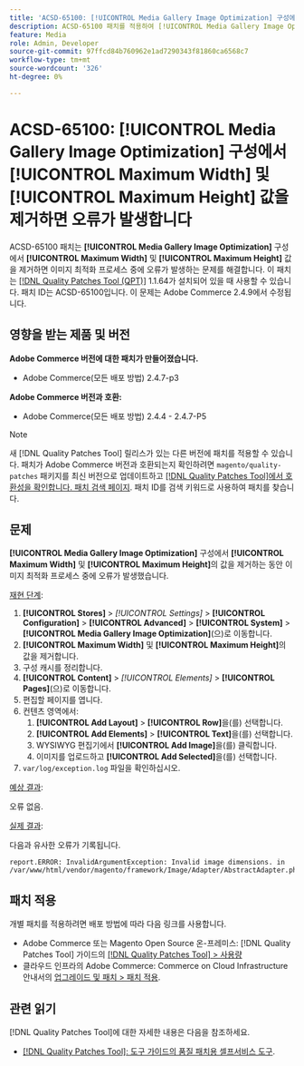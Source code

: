 ```yaml
---
title: 'ACSD-65100: [!UICONTROL Media Gallery Image Optimization] 구성에서 [!UICONTROL Maximum Width] 및 [!UICONTROL Maximum Height] 값을 제거하면 오류가 발생합니다'
description: ACSD-65100 패치를 적용하여 [!UICONTROL Media Gallery Image Optimization] 구성에서 [!UICONTROL Maximum Width] 및 [!UICONTROL Maximum Height] 값을 제거하면 이미지 최적화 프로세스 중에 오류가 발생하는 Adobe Commerce 문제를 해결합니다.
feature: Media
role: Admin, Developer
source-git-commit: 97ffcd84b760962e1ad7290343f81860ca6568c7
workflow-type: tm+mt
source-wordcount: '326'
ht-degree: 0%

---
```



# ACSD-65100: [!UICONTROL Media Gallery Image Optimization] 구성에서 [!UICONTROL Maximum Width] 및 [!UICONTROL Maximum Height] 값을 제거하면 오류가 발생합니다

ACSD-65100 패치는 **[!UICONTROL Media Gallery Image Optimization]** 구성에서 **[!UICONTROL Maximum Width]** 및 **[!UICONTROL Maximum Height]** 값을 제거하면 이미지 최적화 프로세스 중에 오류가 발생하는 문제를 해결합니다. 이 패치는 [[!DNL Quality Patches Tool (QPT)]](/help/tools/quality-patches-tool/quality-patches-tool-to-self-serve-quality-patches.md) 1.1.64가 설치되어 있을 때 사용할 수 있습니다. 패치 ID는 ACSD-65100입니다. 이 문제는 Adobe Commerce 2.4.9에서 수정됩니다.

## 영향을 받는 제품 및 버전

**Adobe Commerce 버전에 대한 패치가 만들어졌습니다.**

* Adobe Commerce(모든 배포 방법) 2.4.7-p3

**Adobe Commerce 버전과 호환:**

* Adobe Commerce(모든 배포 방법) 2.4.4 - 2.4.7-P5

>[!NOTE]
>
>새 [!DNL Quality Patches Tool] 릴리스가 있는 다른 버전에 패치를 적용할 수 있습니다. 패치가 Adobe Commerce 버전과 호환되는지 확인하려면 `magento/quality-patches` 패키지를 최신 버전으로 업데이트하고 [[!DNL Quality Patches Tool]에서 호환성을 확인합니다. 패치 검색 페이지](https://experienceleague.adobe.com/tools/commerce-quality-patches/index.html?lang=ko). 패치 ID를 검색 키워드로 사용하여 패치를 찾습니다.

## 문제

**[!UICONTROL Media Gallery Image Optimization]** 구성에서 **[!UICONTROL Maximum Width]** 및 **[!UICONTROL Maximum Height]**&#x200B;의 값을 제거하는 동안 이미지 최적화 프로세스 중에 오류가 발생했습니다.

<u>재현 단계</u>:

1. **[!UICONTROL Stores]** > *[!UICONTROL Settings]* > **[!UICONTROL Configuration]** > **[!UICONTROL Advanced]** > **[!UICONTROL System]** > **[!UICONTROL Media Gallery Image Optimization]**(으)로 이동합니다.
1. **[!UICONTROL Maximum Width]** 및 **[!UICONTROL Maximum Height]**&#x200B;의 값을 제거합니다.
1. 구성 캐시를 정리합니다.
1. **[!UICONTROL Content]** > *[!UICONTROL Elements]* > **[!UICONTROL Pages]**(으)로 이동합니다.
1. 편집할 페이지를 엽니다.
1. 컨텐츠 영역에서:
   1. **[!UICONTROL Add Layout]** > **[!UICONTROL Row]**&#x200B;을(를) 선택합니다.
   1. **[!UICONTROL Add Elements]** > **[!UICONTROL Text]**&#x200B;을(를) 선택합니다.
   1. WYSIWYG 편집기에서 **[!UICONTROL Add Image]**&#x200B;을(를) 클릭합니다.
   1. 이미지를 업로드하고 **[!UICONTROL Add Selected]**&#x200B;을(를) 선택합니다.
1. `var/log/exception.log` 파일을 확인하십시오.

<u>예상 결과</u>:

오류 없음.

<u>실제 결과</u>:

다음과 유사한 오류가 기록됩니다.

```
report.ERROR: InvalidArgumentException: Invalid image dimensions. in /var/www/html/vendor/magento/framework/Image/Adapter/AbstractAdapter.php:630
```

## 패치 적용

개별 패치를 적용하려면 배포 방법에 따라 다음 링크를 사용합니다.

* Adobe Commerce 또는 Magento Open Source 온-프레미스: [!DNL Quality Patches Tool] 가이드의 [[!DNL Quality Patches Tool] > 사용량](/help/tools/quality-patches-tool/usage.md)
* 클라우드 인프라의 Adobe Commerce: Commerce on Cloud Infrastructure 안내서의 [업그레이드 및 패치 > 패치 적용](https://experienceleague.adobe.com/docs/commerce-cloud-service/user-guide/develop/upgrade/apply-patches.html?lang=ko).

## 관련 읽기

[!DNL Quality Patches Tool]에 대한 자세한 내용은 다음을 참조하세요.

* [[!DNL Quality Patches Tool]: 도구 가이드의 품질 패치용 셀프서비스 도구](/help/tools/quality-patches-tool/quality-patches-tool-to-self-serve-quality-patches.md).

